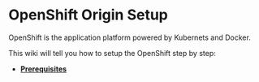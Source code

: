 # OpenShift Origin Setup

OpenShift is the application platform powered by Kubernets and Docker.

This wiki will tell you how to setup the OpenShift step by step:

* **[Prerequisites](Prerequisites.md)**